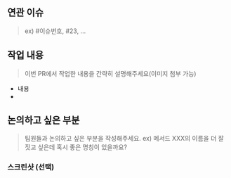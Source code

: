 ## 연관 이슈
> ex) #이슈번호, #23, ...


## 작업 내용

> 이번 PR에서 작업한 내용을 간략히 설명해주세요(이미지 첨부 가능)
-  내용
-  

## 논의하고 싶은 부분

> 팀원들과 논의하고 싶은 부분을 작성해주세요.
> ex) 메서드 XXX의 이름을 더 잘 짓고 싶은데 혹시 좋은 명칭이 있을까요?

### 스크린샷 (선택)
